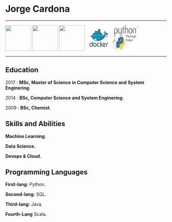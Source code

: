 Jorge Cardona
=============

-------------------  -------------------------------------------
<a href="https://www.linkedin.com/in/jorgecardona1" target="_blank"><img src="https://content.linkedin.com/content/dam/me/business/en-us/amp/brand-site/v2/bg/LI-Bug.svg.original.svg" width="80" height="80"></a>
<a href="https://www.youtube.com/jorgeCardona1" target="_blank"><img src="https://i1.wp.com/www.siempreviajero.com/wp-content/uploads/2017/03/logo-youtube-png.png" width="80" height="80"></a>
<a href="https://www.hackerrank.com/jorgecardona" target="_blank"><img src="https://d29fhpw069ctt2.cloudfront.net/icon/image/38712/preview.svg" width="80" height="80"></a>
<a href="https://hub.docker.com/u/jorgecardona" target="_blank"><img src="https://raw.githubusercontent.com/docker-library/docs/c350af05d3fac7b5c3f6327ac82fe4d990d8729c/docker/logo.png" width="80" height="80"></a>
<a href="https://pypi.org/user/jorgecardona/" target="_blank"><img src="https://raw.githubusercontent.com/JorgeCardona/PipPackageInstaller/main/imagenes/PyPI.png" width="80" height="80"></a>
-------------------     ----------------------------
Education
---------

2017
:   **MSc, Master of Science in Computer Science and System Enginering**.

2014
:   **BSc, Computer Science and System Enginering**.

2009
:   **BSc, Chemist**.

Skills and Abilities
--------------------
**Machine Learning.**

**Data Science.**

**Devops & Cloud.**

Programming Languages
--------------------
**First-lang:** Python.

**Second-lang:** SQL.

**Third-lang:** Java.

**Fourth-Lang** Scala.

